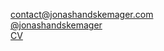 ---
---
<p><a href="mailto:contact@jonashandskemager.com">contact@jonashandskemager.com</a><br><a href="https://www.instagram.com/jonashandskemager/">@jonashandskemager</a><br><a href="#cv">CV</a></p>